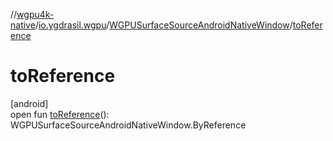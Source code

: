 //[wgpu4k-native](../../../index.md)/[io.ygdrasil.wgpu](../index.md)/[WGPUSurfaceSourceAndroidNativeWindow](index.md)/[toReference](to-reference.md)

# toReference

[android]\
open fun [toReference](to-reference.md)(): WGPUSurfaceSourceAndroidNativeWindow.ByReference